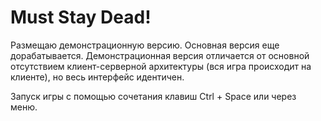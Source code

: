 
# Must Stay Dead!

Размещаю демонстрационную версию. Основная версия еще дорабатывается.
Демонстрационная версия отличается от основной отсутствием клиент-серверной архитектуры (вся игра происходит на клиенте), но весь интерфейс идентичен.

Запуск игры c помощью сочетания клавиш Ctrl + Space или через меню. 
